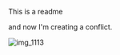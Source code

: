 This is a readme

and now I'm creating a conflict.

![img_1113](https://cloud.githubusercontent.com/assets/17059688/16360538/6b373488-3b1e-11e6-8b24-89ba2af78019.JPG)
